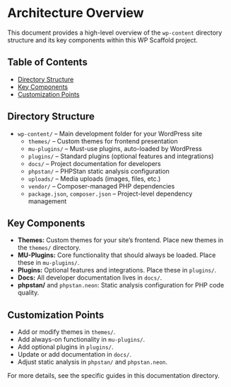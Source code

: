 # Architecture Overview

This document provides a high-level overview of the `wp-content` directory structure and its key components within this WP Scaffold project.

## Table of Contents
- [Directory Structure](#directory-structure)
- [Key Components](#key-components)
- [Customization Points](#customization-points)

## Directory Structure
- `wp-content/` – Main development folder for your WordPress site
  - `themes/` – Custom themes for frontend presentation
  - `mu-plugins/` – Must-use plugins, auto-loaded by WordPress
  - `plugins/` – Standard plugins (optional features and integrations)
  - `docs/` – Project documentation for developers
  - `phpstan/` – PHPStan static analysis configuration
  - `uploads/` – Media uploads (images, files, etc.)
  - `vendor/` – Composer-managed PHP dependencies
  - `package.json`, `composer.json` – Project-level dependency management

## Key Components
- **Themes:** Custom themes for your site’s frontend. Place new themes in the `themes/` directory.
- **MU-Plugins:** Core functionality that should always be loaded. Place these in `mu-plugins/`.
- **Plugins:** Optional features and integrations. Place these in `plugins/`.
- **Docs:** All developer documentation lives in `docs/`.
- **phpstan/** and `phpstan.neon`: Static analysis configuration for PHP code quality.

## Customization Points
- Add or modify themes in `themes/`.
- Add always-on functionality in `mu-plugins/`.
- Add optional plugins in `plugins/`.
- Update or add documentation in `docs/`.
- Adjust static analysis in `phpstan/` and `phpstan.neon`.

For more details, see the specific guides in this documentation directory.
